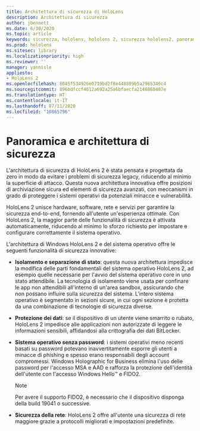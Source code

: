 ```yaml
---
title: Architettura di sicurezza di HoloLens
description: Architettura di sicurezza
author: jbennett
ms.date: 6/30/2020
ms.topic: article
keywords: sicurezza, hololens, hololens 2, sicurezza hololens2, panoramica della sicurezza, architettura di sicurezza, architettura, architettura hololens 2
ms.prod: hololens
ms.sitesec: library
ms.localizationpriority: high
ms.reviewer: ''
manager: yannisle
appliesto:
- HoloLens 2
ms.openlocfilehash: 8045f534926e0719bd2f8e448809b5a2965346c4
ms.sourcegitcommit: 896bdfccf4612a692a25a6bfaecfa2146860407e
ms.translationtype: HT
ms.contentlocale: it-IT
ms.lasthandoff: 07/11/2020
ms.locfileid: "10865796"
---
```

# Panoramica e architettura di sicurezza

L'architettura di sicurezza di HoloLens 2 è stata pensata e progettata da zero in modo da evitare i problemi di sicurezza legacy, riducendo al minimo la superficie di attacco. Questa nuova architettura innovativa offre posizioni di archiviazione sicura ed elementi di sicurezza avanzati, con meccanismi in grado di proteggere i sistemi operativi da potenziali minacce e vulnerabilità.

HoloLens 2 unisce hardware, software, rete e servizi per garantire la sicurezza end-to-end, fornendo all'utente un'esperienza ottimale. Con HoloLens 2, la maggior parte delle funzionalità di sicurezza è attivata automaticamente, riducendo al minimo lo sforzo richiesto per impostare e configurare correttamente il sistema operativo.

L'architettura di Windows HoloLens 2 e del sistema operativo offre le seguenti funzionalità di sicurezza innovative:

  * **Isolamento e separazione di stato**: questa nuova architettura impedisce la modifica delle parti fondamentali del sistema operativo HoloLens 2, ad esempio quelle necessarie per l'avvio del sistema operativo core in uno stato attendibile. La tecnologia di isolamento viene usata per confinare le app non attendibili all'interno di un'area sandbox, assicurando che non possano influire sulla sicurezza del sistema. L'intero sistema operativo è segmentato in sezioni sicure, in cui ogni sezione è protetta da una combinazione di tecnologie di sicurezza diverse.
  
  * **Protezione dei dati**: se il dispositivo di un utente viene smarrito o rubato, HoloLens 2 impedisce alle applicazioni non autorizzate di leggere le informazioni sensibili, affidandosi alla crittografia dei dati BitLocker. 
  
  * **Sistema operativo senza password**: i sistemi operativi meno recenti basati su password potevano inavvertitamente esporre gli utenti a minacce di phishing e spesso erano responsabili degli account compromessi. Windows Holographic for Business elimina l'uso delle password per l'accesso MSA e AAD e rafforza la protezione dell'identità dell'utente con l'accesso Windows Hello™ e FIDO2. 
  
    > [!NOTE]
    > Per avere il supporto FIDO2, è necessario che il dispositivo disponga della build 19041 o successive. 

  * **Sicurezza della rete**: HoloLens 2 offre all'utente una sicurezza di rete maggiore grazie a protocolli migliorati e impostazioni predefinite.
